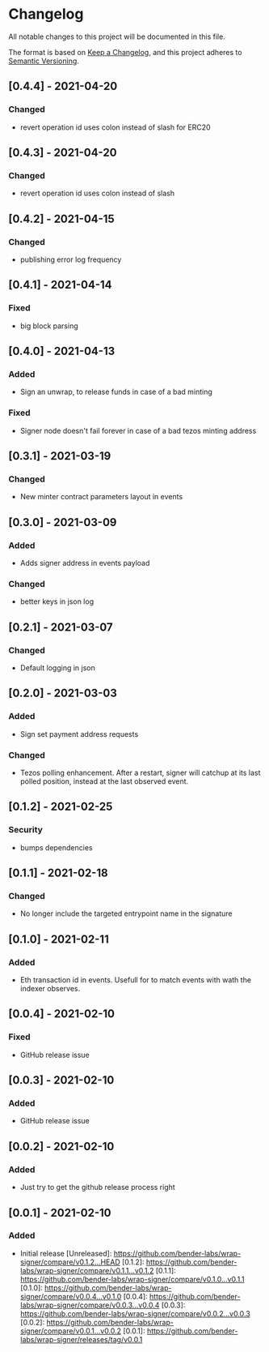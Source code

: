 # Changelog

All notable changes to this project will be documented in this file.

The format is based on [Keep a Changelog](https://keepachangelog.com/en/1.0.0/),
and this project adheres to [Semantic Versioning](https://semver.org/spec/v2.0.0.html).

## [0.4.4] - 2021-04-20
### Changed
* revert operation id uses colon instead of slash for ERC20

## [0.4.3] - 2021-04-20
### Changed
* revert operation id uses colon instead of slash

## [0.4.2] - 2021-04-15

### Changed
* publishing error log frequency

## [0.4.1] - 2021-04-14

### Fixed
* big block parsing

## [0.4.0] - 2021-04-13
### Added
* Sign an unwrap, to release funds in case of a bad minting

### Fixed
* Signer node doesn't fail forever in case of a bad tezos minting address

## [0.3.1] - 2021-03-19
### Changed
* New minter contract parameters layout in events

## [0.3.0] - 2021-03-09
### Added
* Adds signer address in events payload

### Changed
* better keys in json log

## [0.2.1] - 2021-03-07

### Changed
* Default logging in json

## [0.2.0] - 2021-03-03

### Added
* Sign set payment address requests

### Changed
* Tezos polling enhancement. After a restart, signer will catchup at its last polled position, instead at the last observed event. 

###

## [0.1.2] - 2021-02-25

### Security
* bumps dependencies

## [0.1.1] - 2021-02-18

### Changed
- No longer include the targeted entrypoint name in the signature

## [0.1.0] - 2021-02-11

### Added
- Eth transaction id in events. Usefull for to match events with wath the indexer observes.

## [0.0.4] - 2021-02-10

### Fixed
- GitHub release issue

## [0.0.3] - 2021-02-10

### Added
- GitHub release issue

## [0.0.2] - 2021-02-10

### Added
- Just try to get the github release process right

## [0.0.1] - 2021-02-10

### Added
- Initial release
[Unreleased]: https://github.com/bender-labs/wrap-signer/compare/v0.1.2...HEAD
[0.1.2]: https://github.com/bender-labs/wrap-signer/compare/v0.1.1...v0.1.2
[0.1.1]: https://github.com/bender-labs/wrap-signer/compare/v0.1.0...v0.1.1
[0.1.0]: https://github.com/bender-labs/wrap-signer/compare/v0.0.4...v0.1.0
[0.0.4]: https://github.com/bender-labs/wrap-signer/compare/v0.0.3...v0.0.4
[0.0.3]: https://github.com/bender-labs/wrap-signer/compare/v0.0.2...v0.0.3
[0.0.2]: https://github.com/bender-labs/wrap-signer/compare/v0.0.1...v0.0.2
[0.0.1]: https://github.com/bender-labs/wrap-signer/releases/tag/v0.0.1
